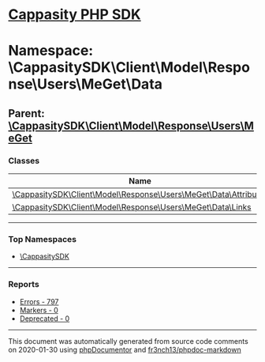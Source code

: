 # [Cappasity PHP SDK](../home.md)

# Namespace: \CappasitySDK\Client\Model\Response\Users\MeGet\Data
## Parent: [\CappasitySDK\Client\Model\Response\Users\MeGet](../namespaces/CappasitySDK.Client.Model.Response.Users.MeGet.md)
### Classes
| Name | Summary |
| ---- | ------- |
| [\CappasitySDK\Client\Model\Response\Users\MeGet\Data\Attributes](../classes/CappasitySDK.Client.Model.Response.Users.MeGet.Data.Attributes.md) |  |
| [\CappasitySDK\Client\Model\Response\Users\MeGet\Data\Links](../classes/CappasitySDK.Client.Model.Response.Users.MeGet.Data.Links.md) |  |

---

### Top Namespaces

* [\CappasitySDK](../namespaces/CappasitySDK.html.md)

---

### Reports
* [Errors - 797](../reports/errors.md)
* [Markers - 0](../reports/markers.md)
* [Deprecated - 0](../reports/deprecated.md)

---

This document was automatically generated from source code comments on 2020-01-30 using [phpDocumentor](http://www.phpdoc.org/) and [fr3nch13/phpdoc-markdown](https://github.com/fr3nch13/phpdoc-markdown)
